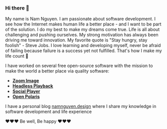 ### Hi there 👋

My name is Nam Nguyen. I am passionate about software development. I see how the Internet makes human life a better place - and I want to be part of the solution. I do my best to make my dreams come true. Life is all about challenging and pushing ourselves. My strong motivation has always been driving me toward innovation. My favorite quote is "Stay hungry, stay foolish" - Steve Jobs. I love learning and developing myself, never be afraid of failing because failure is a success yet not fulfilled. That's how I make my life count 💞

I have worked on several free open-source software with the mission to make the world a better place via quality software:

- [**Zoom Image**](https://willnguyen1312.github.io/zoom-image)
- [**Headless Playback**](https://willnguyen1312.github.io/headlessplayback)
- [**Social Player**](https://willnguyen1312.github.io/socialplayer)
- [**Open Polaris**](https://openpolaris.netlify.app/)

I have a personal blog [namnguyen.design](https://namnguyen.design) where I share my knowledge in software development and life experience

❤️❤️❤️ Be well, Be happy ❤️❤️❤️
